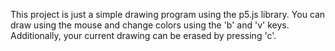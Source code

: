 This project is just a simple drawing program using the p5.js library.
You can draw using the mouse and change colors using the 'b' and 'v' keys.
Additionally, your current drawing can be erased by pressing 'c'.
